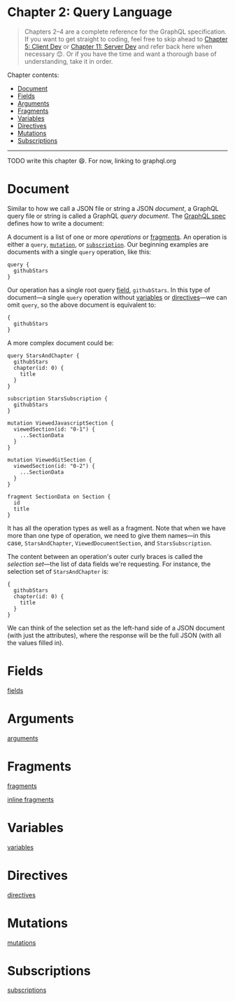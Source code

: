 # Chapter 2: Query Language

> Chapters 2–4 are a complete reference for the GraphQL specification. If you want to get straight to coding, feel free to skip ahead to [Chapter 5: Client Dev](5.md) or [Chapter 11: Server Dev](11.md) and refer back here when necessary 😊. Or if you have the time and want a thorough base of understanding, take it in order.

Chapter contents:

* [Document](2.md#document)
* [Fields](2.md#fields)
* [Arguments](2.md#arguments)
* [Fragments](2.md#fragments)
* [Variables](2.md#variables)
* [Directives](2.md#directives)
* [Mutations](2.md#mutations)
* [Subscriptions](2.md#subscriptions)

---

TODO write this chapter 😄. For now, linking to graphql.org

# Document

Similar to how we call a JSON file or string a JSON *document*, a GraphQL query file or string is called a GraphQL *query document*. The [GraphQL spec](http://facebook.github.io/graphql/October2016/#sec-Language.Query-Document) defines how to write a document:

A document is a list of one or more *operations* or [fragments](#fragments). An operation is either a `query`, [`mutation`](#mutations), or [`subscription`](#subscriptions). Our beginning examples are documents with a single `query` operation, like this:

```gql
query {
  githubStars
}
```

Our operation has a single root query [field](#fields), `githubStars`. In this type of document—a single `query` operation without [variables](#variables) or [directives](#directives)—we can omit `query`, so the above document is equivalent to:

```gql
{
  githubStars
}
```

A more complex document could be:

```gql
query StarsAndChapter {
  githubStars
  chapter(id: 0) {
    title
  }
}

subscription StarsSubscription {
  githubStars
}

mutation ViewedJavascriptSection {
  viewedSection(id: "0-1") {
    ...SectionData
  }
}

mutation ViewedGitSection {
  viewedSection(id: "0-2") {
    ...SectionData
  }
}

fragment SectionData on Section {
  id
  title
}
```

It has all the operation types as well as a fragment. Note that when we have more than one type of operation, we need to give them names—in this case, `StarsAndChapter`, `ViewedDocumentSection`, and `StarsSubscription`. 

The content between an operation's outer curly braces is called the *selection set*—the list of data fields we're requesting. For instance, the selection set of `StarsAndChapter` is:

```gql
{
  githubStars
  chapter(id: 0) {
    title
  }
}
```

We can think of the selection set as the left-hand side of a JSON document (with just the attributes), where the response will be the full JSON (with all the values filled in).

# Fields

[fields](http://graphql.org/learn/queries/#fields)

# Arguments

[arguments](http://graphql.org/learn/queries/#arguments)

# Fragments

[fragments](http://graphql.org/learn/queries/#fragments)

[inline fragments](http://graphql.org/learn/queries/#inline-fragments)

# Variables

[variables](http://graphql.org/learn/queries/#variables)

# Directives

[directives](http://graphql.org/learn/queries/#directives)

# Mutations

[mutations](http://graphql.org/learn/queries/#mutations)

# Subscriptions

[subscriptions](https://github.com/apollographql/graphql-subscriptions#getting-started-with-your-first-subscription)
